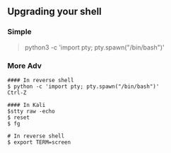 ## Upgrading your shell

### Simple

> python3 -c 'import pty; pty.spawn("/bin/bash")'

### More Adv

```
#### In reverse shell
$ python -c 'import pty; pty.spawn("/bin/bash")'
Ctrl-Z

#### In Kali
$stty raw -echo
$ reset
$ fg

# In reverse shell
$ export TERM=screen
```